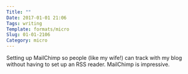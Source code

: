 ```yaml
---
Title: ""
Date: 2017-01-01 21:06
Tags: writing
Template: formats/micro
Slug: 01-01-2106
Category: micro
---
```


Setting up MailChimp so people (like my wife!) can track with my blog without having to set up an RSS reader. MailChimp is impressive.
